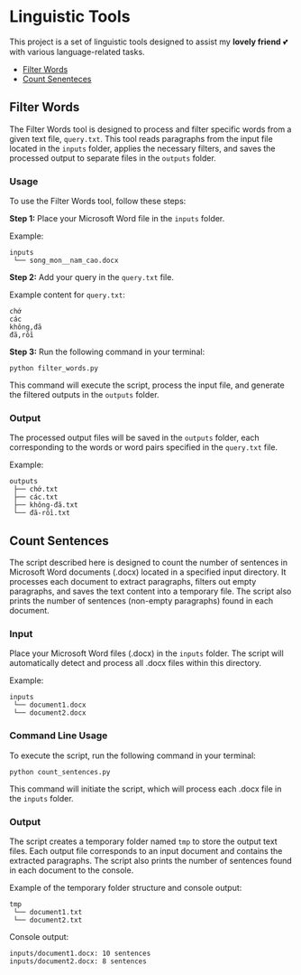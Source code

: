 # Linguistic Tools

This project is a set of linguistic tools designed to assist my **lovely friend** 💕 with various language-related tasks.

* [Filter Words](#filter-words)
* [Count Senenteces](#count-sentences)

## Filter Words

The Filter Words tool is designed to process and filter specific words from a given text file, `query.txt`. This tool reads paragraphs from the input file located in the `inputs` folder, applies the necessary filters, and saves the processed output to separate files in the `outputs` folder.

### Usage

To use the Filter Words tool, follow these steps:

**Step 1:** Place your Microsoft Word file in the `inputs` folder.

Example:

```
inputs
 └── song_mon__nam_cao.docx
```

**Step 2:** Add your query in the `query.txt` file.

Example content for `query.txt`:

```
chớ
các
không,đã
đã,rồi
```

**Step 3:** Run the following command in your terminal:

```
python filter_words.py
```

This command will execute the script, process the input file, and generate the filtered outputs in the `outputs` folder.

### Output

The processed output files will be saved in the `outputs` folder, each corresponding to the words or word pairs specified in the `query.txt` file.

Example:

```
outputs
 ├── chớ.txt
 ├── các.txt
 ├── không-đã.txt
 └── đã-rồi.txt
```

## Count Sentences

The script described here is designed to count the number of sentences in Microsoft Word documents (.docx) located in a specified input directory. It processes each document to extract paragraphs, filters out empty paragraphs, and saves the text content into a temporary file. The script also prints the number of sentences (non-empty paragraphs) found in each document.

### Input

Place your Microsoft Word files (.docx) in the `inputs` folder. The script will automatically detect and process all .docx files within this directory.

Example:

```
inputs
 └── document1.docx
 └── document2.docx
```

### Command Line Usage

To execute the script, run the following command in your terminal:

```
python count_sentences.py
```

This command will initiate the script, which will process each .docx file in the `inputs` folder.

### Output

The script creates a temporary folder named `tmp` to store the output text files. Each output file corresponds to an input document and contains the extracted paragraphs. The script also prints the number of sentences found in each document to the console.

Example of the temporary folder structure and console output:

```
tmp
 └── document1.txt
 └── document2.txt
```

Console output:

```
inputs/document1.docx: 10 sentences
inputs/document2.docx: 8 sentences
```